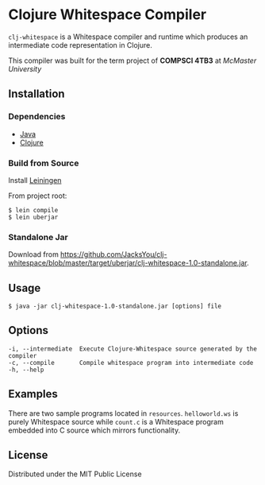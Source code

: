 # Clojure Whitespace Compiler

`clj-whitespace` is a Whitespace compiler and runtime which produces an intermediate code representation in 
Clojure. 

This compiler was built for the term project of **COMPSCI 4TB3** at _McMaster University_
## Installation

### Dependencies

* [Java](https://www.java.com/en/)
* [Clojure](https://clojure.org/)

### Build from Source

Install [Leiningen](https://leiningen.org/)

From project root:
```
$ lein compile
$ lein uberjar
```
### Standalone Jar
Download from https://github.com/JacksYou/clj-whitespace/blob/master/target/uberjar/clj-whitespace-1.0-standalone.jar.

## Usage

```
$ java -jar clj-whitespace-1.0-standalone.jar [options] file
```

## Options

```
-i, --intermediate  Execute Clojure-Whitespace source generated by the compiler
-c, --compile       Compile whitespace program into intermediate code
-h, --help
```

## Examples

There are two sample programs located in `resources`. `helloworld.ws` is purely Whitespace
source while `count.c` is a Whitespace program embedded into C source which mirrors functionality.

## License

Distributed under the MIT Public License 